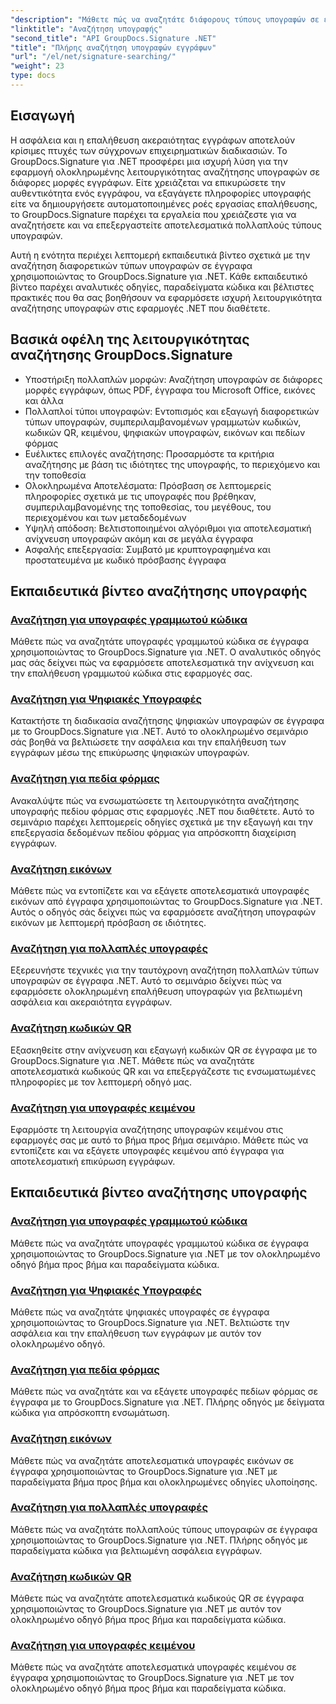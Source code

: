 ```yaml
---
"description": "Μάθετε πώς να αναζητάτε διάφορους τύπους υπογραφών σε έγγραφα .NET με το GroupDocs.Signature. Πλήρη εκπαιδευτικά βίντεο για αναζήτηση υπογραφών με γραμμωτό κώδικα, ψηφιακό κώδικα, κείμενο, κώδικα QR, εικόνα και πεδίο φόρμας."
"linktitle": "Αναζήτηση υπογραφής"
"second_title": "API GroupDocs.Signature .NET"
"title": "Πλήρης αναζήτηση υπογραφών εγγράφων"
"url": "/el/net/signature-searching/"
"weight": 23
type: docs
---
```

## Εισαγωγή

Η ασφάλεια και η επαλήθευση ακεραιότητας εγγράφων αποτελούν κρίσιμες πτυχές των σύγχρονων επιχειρηματικών διαδικασιών. Το GroupDocs.Signature για .NET προσφέρει μια ισχυρή λύση για την εφαρμογή ολοκληρωμένης λειτουργικότητας αναζήτησης υπογραφών σε διάφορες μορφές εγγράφων. Είτε χρειάζεται να επικυρώσετε την αυθεντικότητα ενός εγγράφου, να εξαγάγετε πληροφορίες υπογραφής είτε να δημιουργήσετε αυτοματοποιημένες ροές εργασίας επαλήθευσης, το GroupDocs.Signature παρέχει τα εργαλεία που χρειάζεστε για να αναζητήσετε και να επεξεργαστείτε αποτελεσματικά πολλαπλούς τύπους υπογραφών.

Αυτή η ενότητα περιέχει λεπτομερή εκπαιδευτικά βίντεο σχετικά με την αναζήτηση διαφορετικών τύπων υπογραφών σε έγγραφα χρησιμοποιώντας το GroupDocs.Signature για .NET. Κάθε εκπαιδευτικό βίντεο παρέχει αναλυτικές οδηγίες, παραδείγματα κώδικα και βέλτιστες πρακτικές που θα σας βοηθήσουν να εφαρμόσετε ισχυρή λειτουργικότητα αναζήτησης υπογραφών στις εφαρμογές .NET που διαθέτετε.

## Βασικά οφέλη της λειτουργικότητας αναζήτησης GroupDocs.Signature

- Υποστήριξη πολλαπλών μορφών: Αναζήτηση υπογραφών σε διάφορες μορφές εγγράφων, όπως PDF, έγγραφα του Microsoft Office, εικόνες και άλλα
- Πολλαπλοί τύποι υπογραφών: Εντοπισμός και εξαγωγή διαφορετικών τύπων υπογραφών, συμπεριλαμβανομένων γραμμωτών κωδικών, κωδικών QR, κειμένου, ψηφιακών υπογραφών, εικόνων και πεδίων φόρμας
- Ευέλικτες επιλογές αναζήτησης: Προσαρμόστε τα κριτήρια αναζήτησης με βάση τις ιδιότητες της υπογραφής, το περιεχόμενο και την τοποθεσία
- Ολοκληρωμένα Αποτελέσματα: Πρόσβαση σε λεπτομερείς πληροφορίες σχετικά με τις υπογραφές που βρέθηκαν, συμπεριλαμβανομένης της τοποθεσίας, του μεγέθους, του περιεχομένου και των μεταδεδομένων
- Υψηλή απόδοση: Βελτιστοποιημένοι αλγόριθμοι για αποτελεσματική ανίχνευση υπογραφών ακόμη και σε μεγάλα έγγραφα
- Ασφαλής επεξεργασία: Συμβατό με κρυπτογραφημένα και προστατευμένα με κωδικό πρόσβασης έγγραφα

## Εκπαιδευτικά βίντεο αναζήτησης υπογραφής

### [Αναζήτηση για υπογραφές γραμμωτού κώδικα](./search-for-barcode/)
Μάθετε πώς να αναζητάτε υπογραφές γραμμωτού κώδικα σε έγγραφα χρησιμοποιώντας το GroupDocs.Signature για .NET. Ο αναλυτικός οδηγός μας σάς δείχνει πώς να εφαρμόσετε αποτελεσματικά την ανίχνευση και την επαλήθευση γραμμωτού κώδικα στις εφαρμογές σας.

### [Αναζήτηση για Ψηφιακές Υπογραφές](./search-for-digital-signatures/)
Κατακτήστε τη διαδικασία αναζήτησης ψηφιακών υπογραφών σε έγγραφα με το GroupDocs.Signature για .NET. Αυτό το ολοκληρωμένο σεμινάριο σάς βοηθά να βελτιώσετε την ασφάλεια και την επαλήθευση των εγγράφων μέσω της επικύρωσης ψηφιακών υπογραφών.

### [Αναζήτηση για πεδία φόρμας](./search-for-form-fields/)
Ανακαλύψτε πώς να ενσωματώσετε τη λειτουργικότητα αναζήτησης υπογραφής πεδίου φόρμας στις εφαρμογές .NET που διαθέτετε. Αυτό το σεμινάριο παρέχει λεπτομερείς οδηγίες σχετικά με την εξαγωγή και την επεξεργασία δεδομένων πεδίου φόρμας για απρόσκοπτη διαχείριση εγγράφων.

### [Αναζήτηση εικόνων](./search-for-images/)
Μάθετε πώς να εντοπίζετε και να εξάγετε αποτελεσματικά υπογραφές εικόνων από έγγραφα χρησιμοποιώντας το GroupDocs.Signature για .NET. Αυτός ο οδηγός σάς δείχνει πώς να εφαρμόσετε αναζήτηση υπογραφών εικόνων με λεπτομερή πρόσβαση σε ιδιότητες.

### [Αναζήτηση για πολλαπλές υπογραφές](./search-for-multiple-signatures/)
Εξερευνήστε τεχνικές για την ταυτόχρονη αναζήτηση πολλαπλών τύπων υπογραφών σε έγγραφα .NET. Αυτό το σεμινάριο δείχνει πώς να εφαρμόσετε ολοκληρωμένη επαλήθευση υπογραφών για βελτιωμένη ασφάλεια και ακεραιότητα εγγράφων.

### [Αναζήτηση κωδικών QR](./search-for-qr-codes/)
Εξασκηθείτε στην ανίχνευση και εξαγωγή κωδικών QR σε έγγραφα με το GroupDocs.Signature για .NET. Μάθετε πώς να αναζητάτε αποτελεσματικά κωδικούς QR και να επεξεργάζεστε τις ενσωματωμένες πληροφορίες με τον λεπτομερή οδηγό μας.

### [Αναζήτηση για υπογραφές κειμένου](./search-for-text-signatures/)
Εφαρμόστε τη λειτουργία αναζήτησης υπογραφών κειμένου στις εφαρμογές σας με αυτό το βήμα προς βήμα σεμινάριο. Μάθετε πώς να εντοπίζετε και να εξάγετε υπογραφές κειμένου από έγγραφα για αποτελεσματική επικύρωση εγγράφων.

## Εκπαιδευτικά βίντεο αναζήτησης υπογραφής
### [Αναζήτηση για υπογραφές γραμμωτού κώδικα](./search-for-barcode/)
Μάθετε πώς να αναζητάτε υπογραφές γραμμωτού κώδικα σε έγγραφα χρησιμοποιώντας το GroupDocs.Signature για .NET με τον ολοκληρωμένο οδηγό βήμα προς βήμα και παραδείγματα κώδικα.

### [Αναζήτηση για Ψηφιακές Υπογραφές](./search-for-digital-signatures/)
Μάθετε πώς να αναζητάτε ψηφιακές υπογραφές σε έγγραφα χρησιμοποιώντας το GroupDocs.Signature για .NET. Βελτιώστε την ασφάλεια και την επαλήθευση των εγγράφων με αυτόν τον ολοκληρωμένο οδηγό.

### [Αναζήτηση για πεδία φόρμας](./search-for-form-fields/)
Μάθετε πώς να αναζητάτε και να εξάγετε υπογραφές πεδίων φόρμας σε έγγραφα με το GroupDocs.Signature για .NET. Πλήρης οδηγός με δείγματα κώδικα για απρόσκοπτη ενσωμάτωση.

### [Αναζήτηση εικόνων](./search-for-images/)
Μάθετε πώς να αναζητάτε αποτελεσματικά υπογραφές εικόνων σε έγγραφα χρησιμοποιώντας το GroupDocs.Signature για .NET με παραδείγματα βήμα προς βήμα και ολοκληρωμένες οδηγίες υλοποίησης.

### [Αναζήτηση για πολλαπλές υπογραφές](./search-for-multiple-signatures/)
Μάθετε πώς να αναζητάτε πολλαπλούς τύπους υπογραφών σε έγγραφα χρησιμοποιώντας το GroupDocs.Signature για .NET. Πλήρης οδηγός με παραδείγματα κώδικα για βελτιωμένη ασφάλεια εγγράφων.

### [Αναζήτηση κωδικών QR](./search-for-qr-codes/)
Μάθετε πώς να αναζητάτε αποτελεσματικά κωδικούς QR σε έγγραφα χρησιμοποιώντας το GroupDocs.Signature για .NET με αυτόν τον ολοκληρωμένο οδηγό βήμα προς βήμα και παραδείγματα κώδικα.

### [Αναζήτηση για υπογραφές κειμένου](./search-for-text-signatures/)
Μάθετε πώς να αναζητάτε αποτελεσματικά υπογραφές κειμένου σε έγγραφα χρησιμοποιώντας το GroupDocs.Signature για .NET με τον ολοκληρωμένο οδηγό βήμα προς βήμα και παραδείγματα κώδικα.